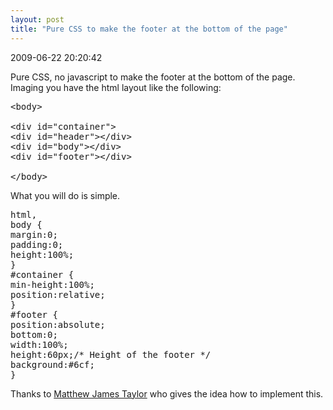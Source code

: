 ```yaml
---
layout: post
title: "Pure CSS to make the footer at the bottom of the page"
---
```


<p class='meta'>2009-06-22 20:20:42</p>

Pure CSS, no javascript to make the footer at the bottom of the page.
Imaging you have the html layout like the following:
<pre name="code" class="php">&lt;body&gt;

&lt;div id="container"&gt;
&lt;div id="header"&gt;&lt;/div&gt;
&lt;div id="body"&gt;&lt;/div&gt;
&lt;div id="footer"&gt;&lt;/div&gt;

&lt;/body&gt;</pre>

What you will do is simple.
<pre  name="code" class="css">html,
body {
margin:0;
padding:0;
height:100%;
}
#container {
min-height:100%;
position:relative;
}
#footer {
position:absolute;
bottom:0;
width:100%;
height:60px;/* Height of the footer */
background:#6cf;
}
</pre>
Thanks to <a href="http://matthewjamestaylor.com/">Matthew James Taylor</a> who gives the idea how to implement this.
